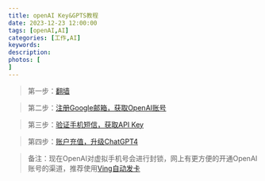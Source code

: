 ```yaml
---
title: openAI Key&GPTS教程
date: 2023-12-23 12:00:00
tags: [openAI,AI]
categories: [工作,AI]
keywords: 
description: 
photos: [
]
---
```



> 第一步：[翻墙](../../../工具/翻墙教程.md)


> 第二步：[注册Google邮箱，获取OpenAI账号](https://mail.google.com/)


> 第三步：[验证手机短信，获取API Key](../../../工具/虚拟手机卡.md)


> 第四步：[账户充值，升级ChatGPT4](../../../工具/虚拟信用卡.md)

> 备注：现在OpenAI对虚拟手机号会进行封锁，网上有更方便的开通OpenAI账号的渠道，推荐使用[Ving自动发卡](http://gpt-10.isving.cn/)
